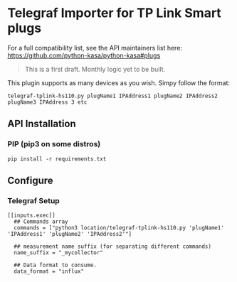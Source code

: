 # Telegraf Importer for TP Link Smart plugs

For a full compatibility list, see the API maintainers list here: https://github.com/python-kasa/python-kasa#plugs

> This is a first draft. Monthly logic yet to be built. 

This plugin supports as many devices as you wish. Simpy follow the format:

`telegraf-tplink-hs110.py plugName1 IPAddress1 plugName2 IPAddress2 plugName3 IPAddress 3 etc`
## API Installation

### PIP (pip3 on some distros)
`pip install -r requirements.txt`
 
## Configure

### Telegraf Setup
```
[[inputs.exec]]
  ## Commands array
  commands = ["python3 location/telegraf-tplink-hs110.py 'plugName1' 'IPAddress1' 'plugName2' 'IPAddress2'"]

  ## measurement name suffix (for separating different commands)
  name_suffix = "_mycollector"

  ## Data format to consume.
  data_format = "influx"
